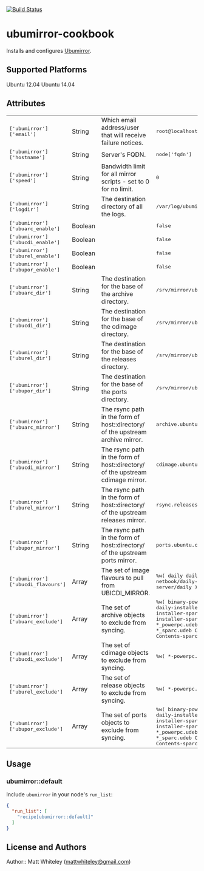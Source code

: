 [![Build Status](http://img.shields.io/travis/whiteley/chef-ubumirror.svg)][travis]

[travis]: http://travis-ci.org/whiteley/chef-ubumirror

# ubumirror-cookbook

Installs and configures [Ubumirror](https://launchpad.net/ubumirror).

## Supported Platforms

Ubuntu 12.04
Ubuntu 14.04

## Attributes

<table>
  <tr>
    <td><tt>['ubumirror']['email']</tt></td>
    <td>String</td>
    <td>Which email address/user that will receive failure notices.</td>
    <td><tt>root@localhost</tt></td>
  </tr>
  <tr>
    <td><tt>['ubumirror']['hostname']</tt></td>
    <td>String</td>
    <td>Server's FQDN.</td>
    <td><tt>node['fqdn']</tt></td>
  </tr>
  <tr>
    <td><tt>['ubumirror']['speed']</tt></td>
    <td>String</td>
    <td>Bandwidth limit for all mirror scripts - set to 0 for no limit.</td>
    <td><tt>0</tt></td>
  </tr>
  <tr>
    <td><tt>['ubumirror']['logdir']</tt></td>
    <td>String</td>
    <td>The destination directory of all the logs.</td>
    <td><tt>/var/log/ubumirror</tt></td>
  </tr>
  <tr>
    <td><tt>['ubumirror']['ubuarc_enable']</tt></td>
    <td>Boolean</td>
    <td></td>
    <td><tt>false</tt></td>
  </tr>
  <tr>
    <td><tt>['ubumirror']['ubucdi_enable']</tt></td>
    <td>Boolean</td>
    <td></td>
    <td><tt>false</tt></td>
  </tr>
  <tr>
    <td><tt>['ubumirror']['uburel_enable']</tt></td>
    <td>Boolean</td>
    <td></td>
    <td><tt>false</tt></td>
  </tr>
  <tr>
    <td><tt>['ubumirror']['ubupor_enable']</tt></td>
    <td>Boolean</td>
    <td></td>
    <td><tt>false</tt></td>
  </tr>
  <tr>
    <td><tt>['ubumirror']['ubuarc_dir']</tt></td>
    <td>String</td>
    <td>The destination for the base of the archive directory.</td>
    <td><tt>/srv/mirror/ubuntu</tt></td>
  </tr>
  <tr>
    <td><tt>['ubumirror']['ubucdi_dir']</tt></td>
    <td>String</td>
    <td>The destination for the base of the cdimage directory.</td>
    <td><tt>/srv/mirror/ubuntu-cdimage</tt></td>
  </tr>
  <tr>
    <td><tt>['ubumirror']['uburel_dir']</tt></td>
    <td>String</td>
    <td>The destination for the base of the releases directory.</td>
    <td><tt>/srv/mirror/ubuntu-releases</tt></td>
  </tr>
  <tr>
    <td><tt>['ubumirror']['ubupor_dir']</tt></td>
    <td>String</td>
    <td>The destination for the base of the ports directory.</td>
    <td><tt>/srv/mirror/ubuntu-ports</tt></td>
  </tr>
  <tr>
    <td><tt>['ubumirror']['ubuarc_mirror']</tt></td>
    <td>String</td>
    <td>The rsync path in the form of host::directory/ of the upstream archive mirror.</td>
    <td><tt>archive.ubuntu.com::ubuntu/</tt></td>
  </tr>
  <tr>
    <td><tt>['ubumirror']['ubucdi_mirror']</tt></td>
    <td>String</td>
    <td>The rsync path in the form of host::directory/ of the upstream cdimage mirror.</td>
    <td><tt>cdimage.ubuntu.com::cdimage/</tt></td>
  </tr>
  <tr>
    <td><tt>['ubumirror']['uburel_mirror']</tt></td>
    <td>String</td>
    <td>The rsync path in the form of host::directory/ of the upstream releases mirror.</td>
    <td><tt>rsync.releases.ubuntu.com::releases/</tt></td>
  </tr>
  <tr>
    <td><tt>['ubumirror']['ubupor_mirror']</tt></td>
    <td>String</td>
    <td>The rsync path in the form of host::directory/ of the upstream ports mirror.</td>
    <td><tt>ports.ubuntu.com::ubuntu-ports/</tt></td>
  </tr>
  <tr>
    <td><tt>['ubumirror']['ubucdi_flavours']</tt></td>
    <td>Array</td>
    <td>The set of image flavours to pull from UBICDI_MIRROR.</td>
    <td><tt>%w(
      daily
      daily-live
      ubuntu-netbook/daily-live
      ubuntu-server/daily
    )</tt></td>
  </tr>
  <tr>
    <td><tt>['ubumirror']['ubuarc_exclude']</tt></td>
    <td>Array</td>
    <td>The set of archive objects to exclude from syncing.</td>
    <td><tt>%w(
      binary-powerpc/
      binary-sparc/
      daily-installer-powerpc/
      daily-installer-sparc/
      installer-powerpc/
      installer-sparc/
      *_powerpc.deb
      *_powerpc.udeb
      *_sparc.deb
      *_sparc.udeb
      Contents-powerpc.gz
      Contents-sparc.gz
    )</tt></td>
  </tr>
  <tr>
    <td><tt>['ubumirror']['ubucdi_exclude']</tt></td>
    <td>Array</td>
    <td>The set of cdimage objects to exclude from syncing.</td>
    <td><tt>%w(
      *-powerpc.*
      *-sparc.*
      source/
    )</tt></td>
  </tr>
  <tr>
    <td><tt>['ubumirror']['uburel_exclude']</tt></td>
    <td>Array</td>
    <td>The set of release objects to exclude from syncing.</td>
    <td><tt>%w(
      *-powerpc.*
      *-sparc.*
    )</tt></td>
  </tr>
  <tr>
    <td><tt>['ubumirror']['ubupor_exclude']</tt></td>
    <td>Array</td>
    <td>The set of ports objects to exclude from syncing.</td>
    <td><tt>%w(
      binary-powerpc/
      binary-sparc/
      daily-installer-powerpc/
      daily-installer-sparc/
      installer-powerpc/
      installer-sparc/
      *_powerpc.deb
      *_powerpc.udeb
      *_sparc.deb
      *_sparc.udeb
      Contents-powerpc.gz
      Contents-sparc.gz
    )</tt></td>
  </tr>
</table>

## Usage

### ubumirror::default

Include `ubumirror` in your node's `run_list`:

```json
{
  "run_list": [
    "recipe[ubumirror::default]"
  ]
}
```

## License and Authors

Author:: Matt Whiteley (<mattwhiteley@gmail.com>)
